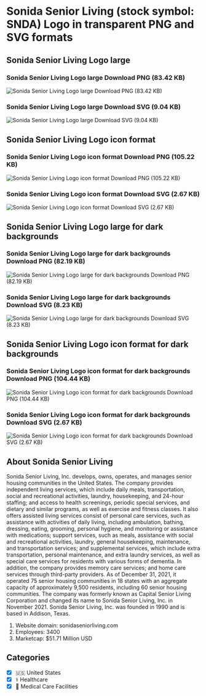 # Sonida Senior Living (stock symbol: SNDA) Logo in transparent PNG and SVG formats

## Sonida Senior Living Logo large

### Sonida Senior Living Logo large Download PNG (83.42 KB)

![Sonida Senior Living Logo large Download PNG (83.42 KB)](/img/orig/SNDA_BIG-c7c7a07c.png)

### Sonida Senior Living Logo large Download SVG (9.04 KB)

![Sonida Senior Living Logo large Download SVG (9.04 KB)](/img/orig/SNDA_BIG-48bfd9ee.svg)

## Sonida Senior Living Logo icon format

### Sonida Senior Living Logo icon format Download PNG (105.22 KB)

![Sonida Senior Living Logo icon format Download PNG (105.22 KB)](/img/orig/SNDA-f0b42aba.png)

### Sonida Senior Living Logo icon format Download SVG (2.67 KB)

![Sonida Senior Living Logo icon format Download SVG (2.67 KB)](/img/orig/SNDA-64dc2a78.svg)

## Sonida Senior Living Logo large for dark backgrounds

### Sonida Senior Living Logo large for dark backgrounds Download PNG (82.19 KB)

![Sonida Senior Living Logo large for dark backgrounds Download PNG (82.19 KB)](/img/orig/SNDA_BIG.D-beeea2ab.png)

### Sonida Senior Living Logo large for dark backgrounds Download SVG (8.23 KB)

![Sonida Senior Living Logo large for dark backgrounds Download SVG (8.23 KB)](/img/orig/SNDA_BIG.D-d5ce1996.svg)

## Sonida Senior Living Logo icon format for dark backgrounds

### Sonida Senior Living Logo icon format for dark backgrounds Download PNG (104.44 KB)

![Sonida Senior Living Logo icon format for dark backgrounds Download PNG (104.44 KB)](/img/orig/SNDA.D-199a8dea.png)

### Sonida Senior Living Logo icon format for dark backgrounds Download SVG (2.67 KB)

![Sonida Senior Living Logo icon format for dark backgrounds Download SVG (2.67 KB)](/img/orig/SNDA.D-cad6fd85.svg)

## About Sonida Senior Living

Sonida Senior Living, Inc. develops, owns, operates, and manages senior housing communities in the United States. The company provides independent living services, which include daily meals, transportation, social and recreational activities, laundry, housekeeping, and 24-hour staffing; and access to health screenings, periodic special services, and dietary and similar programs, as well as exercise and fitness classes. It also offers assisted living services consist of personal care services, such as assistance with activities of daily living, including ambulation, bathing, dressing, eating, grooming, personal hygiene, and monitoring or assistance with medications; support services, such as meals, assistance with social and recreational activities, laundry, general housekeeping, maintenance, and transportation services; and supplemental services, which include extra transportation, personal maintenance, and extra laundry services, as well as special care services for residents with various forms of dementia. In addition, the company provides memory care services; and home care services through third-party providers. As of December 31, 2021, it operated 75 senior housing communities in 18 states with an aggregate capacity of approximately 9,500 residents, including 60 senior housing communities. The company was formerly known as Capital Senior Living Corporation and changed its name to Sonida Senior Living, Inc. in November 2021. Sonida Senior Living, Inc. was founded in 1990 and is based in Addison, Texas.

1. Website domain: sonidaseniorliving.com
2. Employees: 3400
3. Marketcap: $51.71 Million USD


## Categories
- [x] 🇺🇸 United States
- [x] ⚕️ Healthcare
- [x] 🏥 Medical Care Facilities
